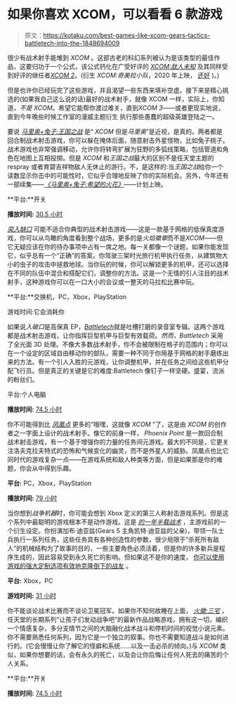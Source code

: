# 如果你喜欢 XCOM，可以看看 6 款游戏

> 原文：<https://kotaku.com/best-games-like-xcom-gears-tactics-battletech-into-the-1848694009>

很少有战术射手能堆到 *XCOM* 。这部古老的科幻系列被认为是该类型的最佳作品，这要归功于一个公式，该公式钙化在广受好评的 [*XCOM:敌人未知*](https://kotaku.com/xcom-enemy-unknown-the-kotaku-review-5949522) 及其同样受到好评的继任者[*XCOM 2*](https://kotaku.com/xcom-2-the-kotaku-review-1757343867)。(衍生 *XCOM:奇美拉小队*，2020 年上映， [还好](https://kotaku.com/xcom-chimera-squad-adds-personality-to-the-series-but-1843008418) )。)

但是也许你已经玩完了这些游戏，并且渴望一些东西来填补空虚。接下来是精心挑选的(如果我自己这么说的话)最好的战术射手，就像 XCOM 一样，实际上，你知道，*不是 XCOM*。希望它能帮你渡过难关，直到*XCOM 3*——或者更现实地说，直到今年晚些时候工作室的漫威主题衍生 执行那些愚蠢的超级英雄登陆之一。

要说 [*马里奥+兔子:王国之战*](https://kotaku.com/mario-rabbids-kingdom-battle-the-kotaku-review-1798496493) 是“ *XCOM* 但是*马里奥*”是近视，是真的。两者都是回合制战术射击游戏，你可以躲在掩体后面，随意射击外星怪物，比如兔子桃子。战术游戏也非常强调移动，允许你将转弯扩展为狂野的多弧线策略，包括管道和角色在地图上互相投掷。但是 *XCOM* 和*王国之战*最大的区别不是任天堂主题的 respray 或者育碧吉祥物敌人无休止的游行。不，是这样的:当*王国之战*给你一个读数显示你击中的可能性时，它似乎合理地反映了你的实际机会。另外，今年还有一部续集——[*《马里奥+兔子:希望的火花》*](https://kotaku.com/mario-rabbids-kingdom-battle-switch-sequel-leaked-by-1847080291)——计划上映。

**平台:**开关

**播放时间:** [30.5 小时](https://howlongtobeat.com/game.php?id=46464)

[*突入缺口*](https://kotaku.com/into-the-breach-the-kotaku-review-1823365331) 可能不适合你典型的战术射击游戏——这是一款基于网格的低保真度游戏，你可以从鸟瞰的角度看到整个战场，更多的是*火焰徽章*而不是*XCOM*——但它无疑应该在你的待办事项中占有一席之地。每一关都像一个谜题，如果你能发现它，似乎总有一个“正确”的答案。你驾驶三架时光旅行机甲执行任务，从建筑物大小的虫子的攻击中拯救地球。当你玩的时候，你可以解锁更多的机甲，还可以选择在不同的队伍中混合和搭配它们，调整你的方法。这是一个无情的引人注目的战术射手，这种游戏你可以在一口大小的会议或一整天的马拉松比赛中玩。

**平台:**交换机，PC，Xbox，PlayStation

游戏时间:它会消耗你

如果说*入破口*是高保真 EP，[*Battletech*](https://kotaku.com/battletech-is-pretty-good-1825643158)就是吐槽打磨的录音室专辑。这两个游戏都是战术射击游戏，让你指挥巨型机甲与巨型有效载荷。*然而，Battletech* 采用了全光面 3D 处理。不像大多数战术射手，你不会被限制在格子的范围内；你可以在一个设定的区域自由移动你的部队，需要一种不同于你用基于网格的射手磨练出来的方法。有一个引人入胜的元游戏，让你调整机甲，并在任务之间给这些机甲分配飞行员。但是真正的关键是它的难度:Battletech 像钉子一样坚硬。盛宴，流派的粉丝们。

平台:个人电脑

**播放时间:** [74.5 小时](https://howlongtobeat.com/game?id=55977)

你不可能得到比 [*凤凰点*](https://kotaku.com/phoenix-point-is-a-bigger-messier-xcom-1840162620) 更多的“哦嘿，这就像 *XCOM* ”了，这是由 *XCOM* 的创作者之一字面上设计的战术射手。像它的前身一样， *Phoenix Point* 是一款回合制战术射击游戏，有一个基于增强你的力量的任务间元游戏。最大的不同是，它更关注洛夫克拉夫特式的恐怖和气候变化的幽灵，而不是外星人的威胁。凤凰点也比它同时代的游戏复杂一点——在游戏系统和敌人种类等方面，但是如果那是你的难题，你会从中得到乐趣。

**平台:** PC，Xbox，PlayStation

**播放时间:** [79 小时](https://howlongtobeat.com/game?id=53702)

当你想到*战争机器*时，你可能会想到 Xbox 定义的第三人称射击游戏系列。但是这个系列中最聪明的游戏根本不是动作游戏。这是 [*的一年半载战术*](https://kotaku.com/gears-tactics-on-xbox-is-a-lot-like-gears-tactics-on-pc-1845642985) ，主游戏前的一个衍生设定。你扮演加布·迪亚兹(Gears 5 主角凯特·迪亚兹的父亲)，带领一队士兵执行一系列任务，这些任务具有各种创造性的参数，很少局限于“杀死所有敌人”的机械结构为了故事的目的，一些主要角色必须活着，但是你的许多新兵是程序生成的，因此容易受到永久死亡的影响。但如果这不是你的速度， [你可以使用游戏的强大定制选项有效地克隆倒下的战友](https://kotaku.com/you-can-basically-clone-your-fallen-gears-tactics-troop-1843244440) 。

**平台:** Xbox，PC

**游戏时间:** [31 小时](https://howlongtobeat.com/game?id=57740)

你不能谈论战术比赛而不谈论卫冕冠军。如果你不知何故睡在上面， [*火徽:三宅*](https://kotaku.com/fire-emblem-three-houses-the-kotaku-review-1836675912) ，任天堂的长期系列“让孩子们发动战争吧”的最新作品战略游戏，拥有这一切，编织一个情感复杂，多分支情节之间的大脑融化战术战斗和停机时间的视觉小说元素。你不需要熟悉任何系列，因为它是一个独立的叙事。你也不需要知道战斗是如何进行的。(它会慢慢让你了解它的怪癖和系统……以及一击必杀的倾向。)与 *XCOM* 类似，如果你想要的话，会有永久的死亡，以及会让你后悔让任何人死去的痛苦的个人关系。

**平台:**开关

**播放时间:** [74.5 小时](https://howlongtobeat.com/game?id=46453)